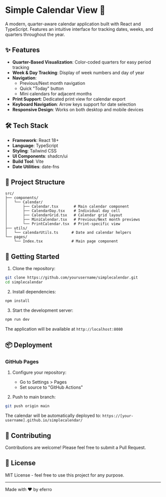# Simple Calendar View 📅

A modern, quarter-aware calendar application built with React and TypeScript. Features an intuitive interface for tracking dates, weeks, and quarters throughout the year.

## ✨ Features

- **Quarter-Based Visualization**: Color-coded quarters for easy period tracking
- **Week & Day Tracking**: Display of week numbers and day of year
- **Navigation**:
  - Previous/Next month navigation
  - Quick "Today" button
  - Mini calendars for adjacent months
- **Print Support**: Dedicated print view for calendar export
- **Keyboard Navigation**: Arrow keys support for date selection
- **Responsive Design**: Works on both desktop and mobile devices

## 🛠 Tech Stack

- **Framework**: React 18+
- **Language**: TypeScript
- **Styling**: Tailwind CSS
- **UI Components**: shadcn/ui
- **Build Tool**: Vite
- **Date Utilities**: date-fns

## 📁 Project Structure

```
src/
├── components/
│   └── Calendar/
│       ├── Calendar.tsx       # Main calendar component
│       ├── CalendarDay.tsx    # Individual day cell
│       ├── CalendarGrid.tsx   # Calendar grid layout
│       ├── MiniCalendar.tsx   # Previous/Next month previews
│       └── PrintCalendar.tsx  # Print-specific view
├── utils/
│   └── calendarUtils.ts      # Date and calendar helpers
└── pages/
    └── Index.tsx             # Main page component
```

## 🚀 Getting Started

1. Clone the repository:
```bash
git clone https://github.com/yourusername/simplecalendar.git
cd simplecalendar
```

2. Install dependencies:
```bash
npm install
```

3. Start the development server:
```bash
npm run dev
```

The application will be available at `http://localhost:8080`

## 📦 Deployment

### GitHub Pages

1. Configure your repository:
   - Go to Settings > Pages
   - Set source to "GitHub Actions"

2. Push to main branch:
```bash
git push origin main
```

The calendar will be automatically deployed to:
`https://[your-username].github.io/simplecalendar/`

## 🤝 Contributing

Contributions are welcome! Please feel free to submit a Pull Request.

## 📝 License

MIT License - feel free to use this project for any purpose.

---
Made with ❤️ by eferro
